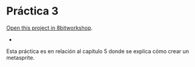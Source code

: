 Práctica 3
=====

[Open this project in 8bitworkshop](http://8bitworkshop.com/redir.html?platform=nes&githubURL=https%3A%2F%2Fgithub.com%2FJE-SH%2Fpractica3&file=practica3.c).

-

Esta práctica es en relación al capítulo 5 donde se explica cómo crear un metasprite.
